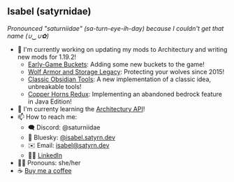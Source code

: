## Isabel (satyrnidae)
*Pronounced "saturniidae" (sa-turn-eye-ih-day) because I couldn't get that name (∪‿∪✿)*

- 🔭 I'm currently working on updating my mods to Architectury and writing new mods for 1.19.2!
  - [Early-Game Buckets](https://github.com/satyrnidae/early-game-buckets): Adding some new buckets to the game!
  - [Wolf Armor and Storage Legacy](https://github.com/satyrnidae/wolf-armor-and-storage-legacy): Protecting your wolves since 2015!
  - [Classic Obsidian Tools](https://github.com/satyrnidae/classic-obsidian-tools): A new implementation of a classic idea, unbreakable tools!
  - [Copper Horns Redux](https://github.com/satyrnidae/copper-horns-redux): Implementing an abandoned bedrock feature in Java Edition!
- 🌱 I'm currenty learning the [Architectury API](https://github.com/architectury)!
- 📫 How to reach me:
  - 🗨️ Discord: @saturniidae
  - 🦋 Bluesky: <a rel="me" href="https://bsky.app/profile/isabel.satyrn.dev">@isabel.satyrn.dev</a>
  - ✉️ Email: [isabel@satyrn.dev](mailto:isabel@satyrn.dev)
  - 🤝🏻 [LinkedIn](https://www.linkedin.com/in/isabel-maskrey-73936897/)
- 🏳️‍⚧️ Pronouns: she/her
- ☕ [Buy me a coffee](https://ko-fi.com/satyrnidae)
